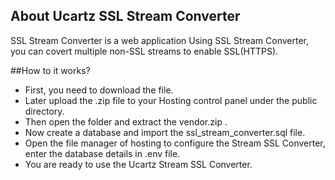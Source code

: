 ## About Ucartz  SSL Stream Converter

SSL Stream Converter is a web application Using SSL Stream Converter, you can covert multiple non-SSL streams to enable SSL(HTTPS).

##How to it works?


- First, you need to download the file.
- Later upload the .zip file to your Hosting control panel under the public directory.
- Then open the folder and extract the vendor.zip .
- Now create a database and import the ssl_stream_converter.sql file.
- Open the file manager of hosting to configure the Stream SSL Converter, enter the database details in .env file.
- You are ready to use the  Ucartz Stream SSL Converter.
